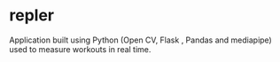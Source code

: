 # repler
Application built using Python (Open CV, Flask , Pandas and mediapipe) used to measure workouts in real time.
